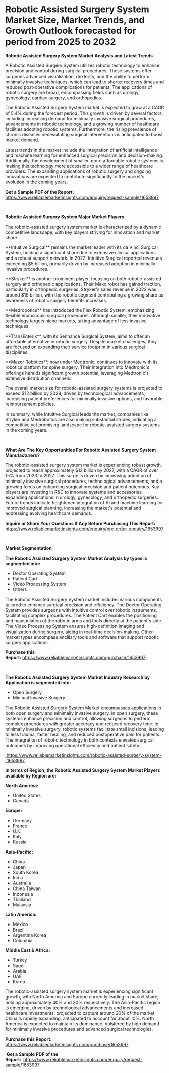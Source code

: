 <p><h1>Robotic Assisted Surgery System Market Size, Market Trends, and Growth Outlook forecasted for period from 2025 to 2032</h1></p><p><strong>Robotic Assisted Surgery System Market Analysis and Latest Trends</strong></p>
<p><p>A Robotic Assisted Surgery System utilizes robotic technology to enhance precision and control during surgical procedures. These systems offer surgeons advanced visualization, dexterity, and the ability to perform minimally invasive techniques, which can lead to shorter recovery times and reduced post-operative complications for patients. The applications of robotic surgery are broad, encompassing fields such as urology, gynecology, cardiac surgery, and orthopedics.</p><p>The Robotic Assisted Surgery System market is expected to grow at a CAGR of 5.4% during the forecast period. This growth is driven by several factors, including increasing demand for minimally invasive surgical procedures, advancements in robotic technology, and a growing number of healthcare facilities adopting robotic systems. Furthermore, the rising prevalence of chronic diseases necessitating surgical interventions is anticipated to boost market demand. </p><p>Latest trends in the market include the integration of artificial intelligence and machine learning for enhanced surgical precision and decision-making. Additionally, the development of smaller, more affordable robotic systems is making this technology more accessible to a wider range of healthcare providers. The expanding applications of robotic surgery and ongoing innovations are expected to contribute significantly to the market's evolution in the coming years.</p></p>
<p><strong>Get a Sample PDF of the Report:&nbsp;</strong> <a href="https://www.reliablemarketinsights.com/enquiry/request-sample/1653997?utm_campaign=3621&utm_medium=2&utm_source=Github&utm_content=ia&utm_term=18042025&utm_id=robotic-assisted-surgery-system">https://www.reliablemarketinsights.com/enquiry/request-sample/1653997</a></p>
<p>&nbsp;</p>
<p><strong>Robotic Assisted Surgery System Major Market Players</strong></p>
<p><p>The robotic-assisted surgery system market is characterized by a dynamic competitive landscape, with key players striving for innovation and market share. </p><p>**Intuitive Surgical** remains the market leader with its da Vinci Surgical System, holding a significant share due to extensive clinical applications and a robust support network. In 2022, Intuitive Surgical reported revenues exceeding $5 billion, primarily driven by increased adoption in minimally invasive procedures.</p><p>**Stryker** is another prominent player, focusing on both robotic-assisted surgery and orthopedic applications. Their Mako robot has gained traction, particularly in orthopedic surgeries. Stryker's sales revenue in 2022 was around $19 billion, with the robotic segment contributing a growing share as awareness of robotic surgery benefits increases.</p><p>**Medrobotics** has introduced the Flex Robotic System, emphasizing flexible endoscopic surgical procedures. Although smaller, their innovative technology targets niche markets, taking advantage of less invasive techniques.</p><p>**TransEnterix**, with its Senhance Surgical System, aims to offer an affordable alternative in robotic surgery. Despite market challenges, they are focused on expanding their service footprint in various surgical disciplines.</p><p>**Mazor Robotics**, now under Medtronic, continues to innovate with its robotics platform for spine surgery. Their integration into Medtronic's offerings heralds significant growth potential, leveraging Medtronic's extensive distribution channels.</p><p>The overall market size for robotic-assisted surgery systems is projected to exceed $12 billion by 2028, driven by technological advancements, increasing patient preferences for minimally invasive options, and favorable reimbursement policies. </p><p>In summary, while Intuitive Surgical leads the market, companies like Stryker and Medrobotics are also making substantial strides, indicating a competitive yet promising landscape for robotic-assisted surgery systems in the coming years.</p></p>
<p>&nbsp;</p>
<p><strong>What Are The Key Opportunities For Robotic Assisted Surgery System Manufacturers?</strong></p>
<p><p>The robotic-assisted surgery system market is experiencing robust growth, projected to reach approximately $12 billion by 2027, with a CAGR of over 15% from 2023 to 2027. This surge is driven by increasing adoption of minimally invasive surgical procedures, technological advancements, and a growing focus on enhancing surgical precision and patient outcomes. Key players are investing in R&D to innovate systems and accessories, expanding applications in urology, gynecology, and orthopedic surgeries. Future trends indicate heightened integration of AI and machine learning for improved surgical planning, increasing the market's potential and addressing evolving healthcare demands.</p></p>
<p><strong>Inquire or Share Your Questions If Any Before Purchasing This Report:</strong> <a href="https://www.reliablemarketinsights.com/enquiry/pre-order-enquiry/1653997?utm_campaign=3621&utm_medium=2&utm_source=Github&utm_content=ia&utm_term=18042025&utm_id=robotic-assisted-surgery-system">https://www.reliablemarketinsights.com/enquiry/pre-order-enquiry/1653997</a></p>
<p>&nbsp;</p>
<p><strong>Market Segmentation</strong></p>
<p><strong>The Robotic Assisted Surgery System Market Analysis by types is segmented into:</strong></p>
<p><ul><li>Doctor Operating System</li><li>Patient Cart</li><li>Video Processing System</li><li>Others</li></ul></p>
<p><p>The Robotic Assisted Surgery System market includes various components tailored to enhance surgical precision and efficiency. The Doctor Operating System provides surgeons with intuitive control over robotic instruments, facilitating complex procedures. The Patient Cart enables the positioning and manipulation of the robotic arms and tools directly at the patient's side. The Video Processing System ensures high-definition imaging and visualization during surgery, aiding in real-time decision-making. Other market types encompass ancillary tools and software that support robotic surgery applications.</p></p>
<p><strong>Purchase this Report:&nbsp;</strong><a href="https://www.reliablemarketinsights.com/purchase/1653997?utm_campaign=3621&utm_medium=2&utm_source=Github&utm_content=ia&utm_term=18042025&utm_id=robotic-assisted-surgery-system">https://www.reliablemarketinsights.com/purchase/1653997</a></p>
<p>&nbsp;</p>
<p><strong>The Robotic Assisted Surgery System Market Industry Research by Application is segmented into:</strong></p>
<p><ul><li>Open Surgery</li><li>Minimal Invasive Surgery</li></ul></p>
<p><p>The Robotic Assisted Surgery System Market encompasses applications in both open surgery and minimally invasive surgery. In open surgery, these systems enhance precision and control, allowing surgeons to perform complex procedures with greater accuracy and reduced recovery time. In minimally invasive surgery, robotic systems facilitate small incisions, leading to less trauma, faster healing, and reduced postoperative pain for patients. The integration of robotic technology in both contexts elevates surgical outcomes by improving operational efficiency and patient safety.</p></p>
<p><a href="https://www.reliablemarketinsights.com/robotic-assisted-surgery-system-r1653997?utm_campaign=3621&utm_medium=2&utm_source=Github&utm_content=ia&utm_term=18042025&utm_id=robotic-assisted-surgery-system">&nbsp;https://www.reliablemarketinsights.com/robotic-assisted-surgery-system-r1653997</a></p>
<p><strong>In terms of Region, the Robotic Assisted Surgery System Market Players available by Region are:</strong></p>
<p>
    <p> <strong> North America: </strong>
        <ul>
            <li>United States</li>
            <li>Canada</li>
        </ul>
        </p> 
    <p> <strong> Europe: </strong>
        <ul>
            <li>Germany</li>
            <li>France</li>
            <li>U.K.</li>
            <li>Italy</li>
            <li>Russia</li>
        </ul>
        </p> 
    <p> <strong> Asia-Pacific: </strong>
        <ul>
            <li>China</li>
            <li>Japan</li>
            <li>South Korea</li>
            <li>India</li>
            <li>Australia</li>
            <li>China Taiwan</li>
            <li>Indonesia</li>
            <li>Thailand</li>
            <li>Malaysia</li>
        </ul>
        </p> 
    <p> <strong> Latin America: </strong>
        <ul>
            <li>Mexico</li>
            <li>Brazil</li>
            <li>Argentina Korea</li>
            <li>Colombia</li>
        </ul>
        </p> 
    <p> <strong> Middle East & Africa: </strong>
        <ul>
            <li>Turkey</li>
            <li>Saudi</li>
            <li>Arabia</li>
            <li>UAE</li>
            <li>Korea</li>
        </ul>
    </p>
    </p>
<p><p>The robotic-assisted surgery system market is experiencing significant growth, with North America and Europe currently leading in market share, holding approximately 40% and 30% respectively. The Asia-Pacific region is emerging, driven by technological advancements and increased healthcare investments, projected to capture around 20% of the market. China is rapidly expanding, anticipated to account for about 10%. North America is expected to maintain its dominance, bolstered by high demand for minimally invasive procedures and advanced surgical technologies.</p></p>
<p><strong>Purchase this Report: </strong><a href="https://www.reliablemarketinsights.com/purchase/1653997?utm_campaign=3621&utm_medium=2&utm_source=Github&utm_content=ia&utm_term=18042025&utm_id=robotic-assisted-surgery-system">https://www.reliablemarketinsights.com/purchase/1653997</a></p>
<p>&nbsp;<strong>Get a Sample PDF of the Report:&nbsp;&nbsp;</strong><a href="https://www.reliablemarketinsights.com/enquiry/request-sample/1653997?utm_campaign=3621&utm_medium=2&utm_source=Github&utm_content=ia&utm_term=18042025&utm_id=robotic-assisted-surgery-system">https://www.reliablemarketinsights.com/enquiry/request-sample/1653997</a></p>
<p><strong></strong></p>
<p><p></p><p></p><p></p></p>